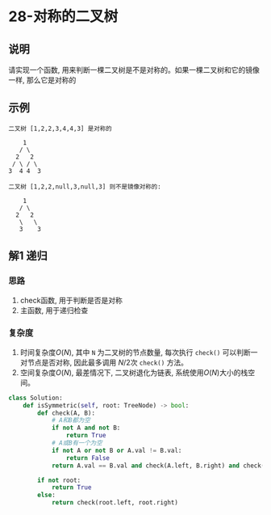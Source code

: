 # 28-对称的二叉树

## 说明
请实现一个函数, 用来判断一棵二叉树是不是对称的。如果一棵二叉树和它的镜像一样, 那么它是对称的

## 示例
```
二叉树 [1,2,2,3,4,4,3] 是对称的

    1
   / \
  2   2
 / \ / \
3  4 4  3

二叉树 [1,2,2,null,3,null,3] 则不是镜像对称的:

    1
   / \
  2   2
   \   \
   3    3
```

## 解1 递归

### 思路
1. check函数, 用于判断是否是对称
2. 主函数, 用于递归检查

### 复杂度
1. 时间复杂度$O(N)$, 其中 `N` 为二叉树的节点数量, 每次执行 `check()` 可以判断一对节点是否对称, 因此最多调用 $N/2$次 `check()` 方法。
2. 空间复杂度$O(N)$, 最差情况下, 二叉树退化为链表, 系统使用$O(N)$大小的栈空间。

```python
class Solution:
    def isSymmetric(self, root: TreeNode) -> bool:
        def check(A, B):
            # A和B都为空
            if not A and not B:
                return True
            # A或B有一个为空
            if not A or not B or A.val != B.val:
                return False
            return A.val == B.val and check(A.left, B.right) and check(A.right, B.left)

        if not root:
            return True
        else:
            return check(root.left, root.right)
```